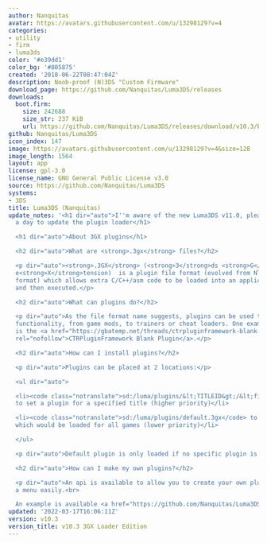 ```yaml
---
author: Nanquitas
avatar: https://avatars.githubusercontent.com/u/13298129?v=4
categories:
- utility
- firm
- luma3ds
color: '#e39dd1'
color_bg: '#805875'
created: '2018-06-22T08:47:04Z'
description: Noob-proof (N)3DS "Custom Firmware"
download_page: https://github.com/Nanquitas/Luma3DS/releases
downloads:
  boot.firm:
    size: 242688
    size_str: 237 KiB
    url: https://github.com/Nanquitas/Luma3DS/releases/download/v10.3/boot.firm
github: Nanquitas/Luma3DS
icon_index: 147
image: https://avatars.githubusercontent.com/u/13298129?v=4&size=128
image_length: 1564
layout: app
license: gpl-3.0
license_name: GNU General Public License v3.0
source: https://github.com/Nanquitas/Luma3DS
systems:
- 3DS
title: Luma3DS (Nanquitas)
update_notes: '<h1 dir="auto">I''m aware of the new Luma3DS v11.0, please give me
  a day to update the plugin loader</h1>

  <h1 dir="auto">About 3GX plugins</h1>

  <h2 dir="auto">What are <strong>.3gx</strong> files?</h2>

  <p dir="auto"><strong>.3GX</strong> (<strong>3</strong>ds <strong>G</strong>ame
  e<strong>X</strong>tension)  is a plugin file format (evolved from NTR''s <strong>.plg</strong>
  format) which allows extra C/C++/asm code to be loaded into an application at runtime
  and then executed.</p>

  <h2 dir="auto">What can plugins do?</h2>

  <p dir="auto">As the file format name suggests, plugins can be used to extend game
  functionality, from game mods, to trainers or cheat loaders. One example of a plugin
  is the <a href="https://gbatemp.net/threads/ctrpluginframework-blank-plugin-now-with-action-replay.487729/"
  rel="nofollow">CTRPluginFramework Blank Plugin</a>.</p>

  <h2 dir="auto">How can I install plugins?</h2>

  <p dir="auto">Plugins can be placed at 2 locations:</p>

  <ul dir="auto">

  <li><code class="notranslate">sd:/luma/plugins/&lt;TITLEID&gt;/&lt;filename&gt;.3gx</code>
  to set a plugin for a specified title (higher priority)</li>

  <li><code class="notranslate">sd:/luma/plugins/default.3gx</code> to set a plugin
  which would be loaded for all games (lower priority)</li>

  </ul>

  <p dir="auto">Default plugin is only loaded if no specific plugin is found.</p>

  <h2 dir="auto">How can I make my own plugins?</h2>

  <p dir="auto">An api is available to allow you to create your own plugins using
  a menu easily.<br>

  An example is available <a href="https://github.com/Nanquitas/Luma3DS-Plugin-sample">here</a>.</p>'
updated: '2022-03-17T16:06:11Z'
version: v10.3
version_title: v10.3 3GX Loader Edition
---
```

